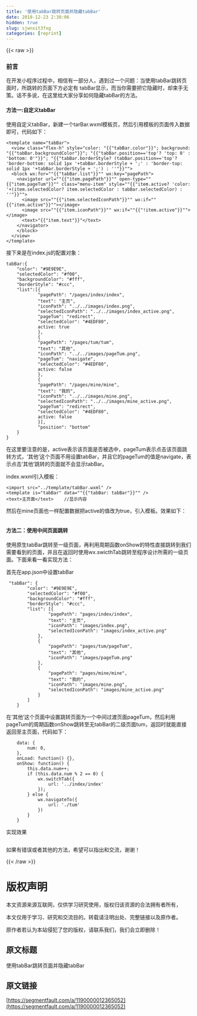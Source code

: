 ```yaml
---
title: '使用tabBar跳转页面并隐藏tabBar' 
date: 2018-12-23 2:30:06
hidden: true
slug: sjwnsit3fxg
categories: [reprint]
---
```


{{< raw >}}

                    
<h3 id="articleHeader0">前言</h3>
<p>在开发小程序过程中，相信有一部分人，遇到过一个问题：当使用tabBar跳转页面时，所跳转的页面下方必定有 tabBar显示，而当你需要把它隐藏时，却束手无策。话不多说，在这里给大家分享如何隐藏tabBar的方法。</p>
<h4>方法一:自定义tabBar</h4>
<p>使用自定义tabBar，新建一个tarBar.wxml模板页，然后引用模板的页面传入数据即可，代码如下：</p>
<div class="widget-codetool" style="display:none;">
      <div class="widget-codetool--inner">
      <span class="selectCode code-tool" data-toggle="tooltip" data-placement="top" title="" data-original-title="全选"></span>
      <span type="button" class="copyCode code-tool" data-toggle="tooltip" data-placement="top" data-clipboard-text="<template name=&quot;tabBar&quot;>  
  <view class=&quot;flex-h&quot; style=&quot;color: "{{"tabBar.color"}}"; background: "{{"tabBar.backgroundColor"}}"; "{{"tabBar.position=='top'? 'top: 0' : 'bottom: 0'"}}"; "{{"tabBar.borderStyle? (tabBar.position=='top'? 'border-bottom: solid 1px '+tabBar.borderStyle + ';' : 'border-top: solid 1px '+tabBar.borderStyle + ';') : ''"}}"&quot;>  
  <block wx:for=&quot;"{{"tabBar.list"}}"&quot; wx:key=&quot;pagePath&quot;>  
    <navigator url=&quot;"{{"item.pagePath"}}"&quot; open-type=&quot;"{{"item.pageTum"}}"&quot; class=&quot;menu-item&quot; style=&quot;"{{"item.active? 'color: '+(item.selectedColor? item.selectedColor : tabBar.selectedColor) : ''"}}"&quot;>  
      <image src=&quot;"{{"item.selectedIconPath"}}"&quot; wx:if=&quot;"{{"item.active"}}"&quot;></image>  
      <image src=&quot;"{{"item.iconPath"}}"&quot; wx:if=&quot;"{{"!item.active"}}"&quot;></image>  
      <text>"{{"item.text"}}"</text>  
    </navigator>  
    </block>  
  </view>  
</template>   " title="" data-original-title="复制"></span>
      <span type="button" class="saveToNote code-tool" data-toggle="tooltip" data-placement="top" title="" data-original-title="放进笔记"></span>
      </div>
      </div><pre class="hljs django"><code><span class="xml"><span class="hljs-tag">&lt;<span class="hljs-name">template</span> <span class="hljs-attr">name</span>=<span class="hljs-string">"tabBar"</span>&gt;</span>  
  <span class="hljs-tag">&lt;<span class="hljs-name">view</span> <span class="hljs-attr">class</span>=<span class="hljs-string">"flex-h"</span> <span class="hljs-attr">style</span>=<span class="hljs-string">"color: </span></span></span><span class="hljs-template-variable">"{{"tabBar.color"}}"</span><span class="xml"><span class="hljs-tag"><span class="hljs-string">; background: </span></span></span><span class="hljs-template-variable">"{{"tabBar.backgroundColor"}}"</span><span class="xml"><span class="hljs-tag"><span class="hljs-string">; </span></span></span><span class="hljs-template-variable">"{{"tabBar.position=='top'? 'top: 0' : 'bottom: 0'"}}"</span><span class="xml"><span class="hljs-tag"><span class="hljs-string">; </span></span></span><span class="hljs-template-variable">"{{"tabBar.borderStyle? (tabBar.position=='top'? 'border-bottom: solid 1px '+tabBar.borderStyle + ';' : 'border-top: solid 1px '+tabBar.borderStyle + ';') : ''"}}"</span><span class="xml"><span class="hljs-tag"><span class="hljs-string">"</span>&gt;</span>  
  <span class="hljs-tag">&lt;<span class="hljs-name">block</span> <span class="hljs-attr">wx:for</span>=<span class="hljs-string">"</span></span></span><span class="hljs-template-variable">"{{"tabBar.list"}}"</span><span class="xml"><span class="hljs-tag"><span class="hljs-string">"</span> <span class="hljs-attr">wx:key</span>=<span class="hljs-string">"pagePath"</span>&gt;</span>  
    <span class="hljs-tag">&lt;<span class="hljs-name">navigator</span> <span class="hljs-attr">url</span>=<span class="hljs-string">"</span></span></span><span class="hljs-template-variable">"{{"item.pagePath"}}"</span><span class="xml"><span class="hljs-tag"><span class="hljs-string">"</span> <span class="hljs-attr">open-type</span>=<span class="hljs-string">"</span></span></span><span class="hljs-template-variable">"{{"item.pageTum"}}"</span><span class="xml"><span class="hljs-tag"><span class="hljs-string">"</span> <span class="hljs-attr">class</span>=<span class="hljs-string">"menu-item"</span> <span class="hljs-attr">style</span>=<span class="hljs-string">"</span></span></span><span class="hljs-template-variable">"{{"item.active? 'color: '+(item.selectedColor? item.selectedColor : tabBar.selectedColor) : ''"}}"</span><span class="xml"><span class="hljs-tag"><span class="hljs-string">"</span>&gt;</span>  
      <span class="hljs-tag">&lt;<span class="hljs-name">image</span> <span class="hljs-attr">src</span>=<span class="hljs-string">"</span></span></span><span class="hljs-template-variable">"{{"item.selectedIconPath"}}"</span><span class="xml"><span class="hljs-tag"><span class="hljs-string">"</span> <span class="hljs-attr">wx:if</span>=<span class="hljs-string">"</span></span></span><span class="hljs-template-variable">"{{"item.active"}}"</span><span class="xml"><span class="hljs-tag"><span class="hljs-string">"</span>&gt;</span><span class="hljs-tag">&lt;/<span class="hljs-name">image</span>&gt;</span>  
      <span class="hljs-tag">&lt;<span class="hljs-name">image</span> <span class="hljs-attr">src</span>=<span class="hljs-string">"</span></span></span><span class="hljs-template-variable">"{{"item.iconPath"}}"</span><span class="xml"><span class="hljs-tag"><span class="hljs-string">"</span> <span class="hljs-attr">wx:if</span>=<span class="hljs-string">"</span></span></span><span class="hljs-template-variable">"{{"!item.active"}}"</span><span class="xml"><span class="hljs-tag"><span class="hljs-string">"</span>&gt;</span><span class="hljs-tag">&lt;/<span class="hljs-name">image</span>&gt;</span>  
      <span class="hljs-tag">&lt;<span class="hljs-name">text</span>&gt;</span></span><span class="hljs-template-variable">"{{"item.text"}}"</span><span class="xml"><span class="hljs-tag">&lt;/<span class="hljs-name">text</span>&gt;</span>  
    <span class="hljs-tag">&lt;/<span class="hljs-name">navigator</span>&gt;</span>  
    <span class="hljs-tag">&lt;/<span class="hljs-name">block</span>&gt;</span>  
  <span class="hljs-tag">&lt;/<span class="hljs-name">view</span>&gt;</span>  
<span class="hljs-tag">&lt;/<span class="hljs-name">template</span>&gt;</span>   </span></code></pre>
<p>接下来是在index.js的配置对象：</p>
<div class="widget-codetool" style="display:none;">
      <div class="widget-codetool--inner">
      <span class="selectCode code-tool" data-toggle="tooltip" data-placement="top" title="" data-original-title="全选"></span>
      <span type="button" class="copyCode code-tool" data-toggle="tooltip" data-placement="top" data-clipboard-text="tabBar:{
    &quot;color&quot;: &quot;#9E9E9E&quot;,
    &quot;selectedColor&quot;: &quot;#f00&quot;,
    &quot;backgroundColor&quot;: &quot;#fff&quot;,
    &quot;borderStyle&quot;: &quot;#ccc&quot;,
    &quot;list&quot;:[{
            &quot;pagePath&quot;: &quot;/pages/index/index&quot;,
            &quot;text&quot;: &quot;主页&quot;,
            &quot;iconPath&quot;: &quot;../../images/index.png&quot;,
            &quot;selectedIconPath&quot;: &quot;../../images/index_active.png&quot;,
            &quot;pageTum&quot;: &quot;redirect&quot;,
            &quot;selectedColor&quot;: &quot;#4EDF80&quot;,
            active: true
            },
            {
            &quot;pagePath&quot;: &quot;/pages/tum/tum&quot;,
            &quot;text&quot;: &quot;其他&quot;,
            &quot;iconPath&quot;: &quot;../../images/pageTum.png&quot;,
            &quot;pageTum&quot;: &quot;navigate&quot;,
            &quot;selectedColor&quot;: &quot;#4EDF80&quot;,
            active: false
            },
            {
            &quot;pagePath&quot;: &quot;/pages/mine/mine&quot;,
            &quot;text&quot;: &quot;我的&quot;,
            &quot;iconPath&quot;: &quot;../../images/mine.png&quot;,
            &quot;selectedIconPath&quot;: &quot;../../images/mine_active.png&quot;,
            &quot;pageTum&quot;: &quot;redirect&quot;,
            &quot;selectedColor&quot;: &quot;#4EDF80&quot;,
            active: false
            }],
            &quot;position&quot;: &quot;bottom&quot;
    }
}" title="" data-original-title="复制"></span>
      <span type="button" class="saveToNote code-tool" data-toggle="tooltip" data-placement="top" title="" data-original-title="放进笔记"></span>
      </div>
      </div><pre class="hljs livescript"><code>tabBar:{
    <span class="hljs-string">"color"</span>: <span class="hljs-string">"#9E9E9E"</span>,
    <span class="hljs-string">"selectedColor"</span>: <span class="hljs-string">"<span class="hljs-subst">#f00</span>"</span>,
    <span class="hljs-string">"backgroundColor"</span>: <span class="hljs-string">"<span class="hljs-subst">#fff</span>"</span>,
    <span class="hljs-string">"borderStyle"</span>: <span class="hljs-string">"<span class="hljs-subst">#ccc</span>"</span>,
    <span class="hljs-string">"list"</span>:[{
            <span class="hljs-string">"pagePath"</span>: <span class="hljs-string">"/pages/index/index"</span>,
            <span class="hljs-string">"text"</span>: <span class="hljs-string">"主页"</span>,
            <span class="hljs-string">"iconPath"</span>: <span class="hljs-string">"../../images/index.png"</span>,
            <span class="hljs-string">"selectedIconPath"</span>: <span class="hljs-string">"../../images/index_active.png"</span>,
            <span class="hljs-string">"pageTum"</span>: <span class="hljs-string">"redirect"</span>,
            <span class="hljs-string">"selectedColor"</span>: <span class="hljs-string">"#4EDF80"</span>,
            active: <span class="hljs-literal">true</span>
            },
            {
            <span class="hljs-string">"pagePath"</span>: <span class="hljs-string">"/pages/tum/tum"</span>,
            <span class="hljs-string">"text"</span>: <span class="hljs-string">"其他"</span>,
            <span class="hljs-string">"iconPath"</span>: <span class="hljs-string">"../../images/pageTum.png"</span>,
            <span class="hljs-string">"pageTum"</span>: <span class="hljs-string">"navigate"</span>,
            <span class="hljs-string">"selectedColor"</span>: <span class="hljs-string">"#4EDF80"</span>,
            active: <span class="hljs-literal">false</span>
            },
            {
            <span class="hljs-string">"pagePath"</span>: <span class="hljs-string">"/pages/mine/mine"</span>,
            <span class="hljs-string">"text"</span>: <span class="hljs-string">"我的"</span>,
            <span class="hljs-string">"iconPath"</span>: <span class="hljs-string">"../../images/mine.png"</span>,
            <span class="hljs-string">"selectedIconPath"</span>: <span class="hljs-string">"../../images/mine_active.png"</span>,
            <span class="hljs-string">"pageTum"</span>: <span class="hljs-string">"redirect"</span>,
            <span class="hljs-string">"selectedColor"</span>: <span class="hljs-string">"#4EDF80"</span>,
            active: <span class="hljs-literal">false</span>
            }],
            <span class="hljs-string">"position"</span>: <span class="hljs-string">"bottom"</span>
    }
}</code></pre>
<p>在这里要注意的是，active表示该页面是否被选中，pageTum表示点击该页面跳转方式，‘其他’这个页面不用设置tabBar，并且它的pageTum的值是navigate，表示点击‘其他’跳转的页面就不会显示tabBar。</p>
<p>index.wxml引入模板：</p>
<div class="widget-codetool" style="display:none;">
      <div class="widget-codetool--inner">
      <span class="selectCode code-tool" data-toggle="tooltip" data-placement="top" title="" data-original-title="全选"></span>
      <span type="button" class="copyCode code-tool" data-toggle="tooltip" data-placement="top" data-clipboard-text="<import src=&quot;../template/tabBar.wxml&quot; />  
<template is=&quot;tabBar&quot; data=&quot;"{{"tabBar: tabBar"}}"&quot; /> 
<text>主页面</text>    //显示内容" title="" data-original-title="复制"></span>
      <span type="button" class="saveToNote code-tool" data-toggle="tooltip" data-placement="top" title="" data-original-title="放进笔记"></span>
      </div>
      </div><pre class="hljs xl"><code>&lt;<span class="hljs-keyword">import</span> src=<span class="hljs-string">"../template/tabBar.wxml"</span> /&gt;  
&lt;template <span class="hljs-keyword">is</span>=<span class="hljs-string">"tabBar"</span> <span class="hljs-keyword">data</span>=<span class="hljs-string">""{{"tabBar: tabBar"}}""</span> /&gt; 
&lt;<span class="hljs-keyword">text</span>&gt;主页面&lt;/<span class="hljs-keyword">text</span>&gt;    <span class="hljs-comment">//显示内容</span></code></pre>
<p>然后在mine页面也一样配置数据把active的值改为true，引入模板。效果如下：</p>
<p><span class="img-wrap"><img data-src="/img/remote/1460000012365055?w=280&amp;h=500" src="https://static.alili.tech/img/remote/1460000012365055?w=280&amp;h=500" alt="" title="" style="cursor: pointer; display: inline;"></span></p>
<h4>方法二：使用中间页面跳转</h4>
<p>使用原生tabBar跳转至一级页面，再利用周期函数onShow的特性直接跳转到我们需要看到的页面，并且在返回时使用wx.swicthTab跳转至程序设计所需的一级页面。下面来看一看实现方法：</p>
<p>首先在app.json中设置tabBar</p>
<div class="widget-codetool" style="display:none;">
      <div class="widget-codetool--inner">
      <span class="selectCode code-tool" data-toggle="tooltip" data-placement="top" title="" data-original-title="全选"></span>
      <span type="button" class="copyCode code-tool" data-toggle="tooltip" data-placement="top" data-clipboard-text=" &quot;tabBar&quot;: {
        &quot;color&quot;: &quot;#9E9E9E&quot;,
        &quot;selectedColor&quot;: &quot;#f00&quot;,
        &quot;backgroundColor&quot;: &quot;#fff&quot;,
        &quot;borderStyle&quot;: &quot;#ccc&quot;,
        &quot;list&quot;: [{
                &quot;pagePath&quot;: &quot;pages/index/index&quot;,
                &quot;text&quot;: &quot;主页&quot;,
                &quot;iconPath&quot;: &quot;images/index.png&quot;,
                &quot;selectedIconPath&quot;: &quot;images/index_active.png&quot;
            },
            {
                &quot;pagePath&quot;: &quot;pages/tum/pageTum&quot;,
                &quot;text&quot;: &quot;其他&quot;,
                &quot;iconPath&quot;: &quot;images/pageTum.png&quot;
            },
            {
                &quot;pagePath&quot;: &quot;pages/mine/mine&quot;,
                &quot;text&quot;: &quot;我的&quot;,
                &quot;iconPath&quot;: &quot;images/mine.png&quot;,
                &quot;selectedIconPath&quot;: &quot;images/mine_active.png&quot;
            }
        ]
    }" title="" data-original-title="复制"></span>
      <span type="button" class="saveToNote code-tool" data-toggle="tooltip" data-placement="top" title="" data-original-title="放进笔记"></span>
      </div>
      </div><pre class="hljs xquery"><code> <span class="hljs-string">"tabBar"</span>: {
        <span class="hljs-string">"color"</span>: <span class="hljs-string">"#9E9E9E"</span>,
        <span class="hljs-string">"selectedColor"</span>: <span class="hljs-string">"#f00"</span>,
        <span class="hljs-string">"backgroundColor"</span>: <span class="hljs-string">"#fff"</span>,
        <span class="hljs-string">"borderStyle"</span>: <span class="hljs-string">"#ccc"</span>,
        <span class="hljs-string">"list"</span>: [{
                <span class="hljs-string">"pagePath"</span>: <span class="hljs-string">"pages/index/index"</span>,
                <span class="hljs-string">"text"</span>: <span class="hljs-string">"主页"</span>,
                <span class="hljs-string">"iconPath"</span>: <span class="hljs-string">"images/index.png"</span>,
                <span class="hljs-string">"selectedIconPath"</span>: <span class="hljs-string">"images/index_active.png"</span>
            },
            {
                <span class="hljs-string">"pagePath"</span>: <span class="hljs-string">"pages/tum/pageTum"</span>,
                <span class="hljs-string">"text"</span>: <span class="hljs-string">"其他"</span>,
                <span class="hljs-string">"iconPath"</span>: <span class="hljs-string">"images/pageTum.png"</span>
            },
            {
                <span class="hljs-string">"pagePath"</span>: <span class="hljs-string">"pages/mine/mine"</span>,
                <span class="hljs-string">"text"</span>: <span class="hljs-string">"我的"</span>,
                <span class="hljs-string">"iconPath"</span>: <span class="hljs-string">"images/mine.png"</span>,
                <span class="hljs-string">"selectedIconPath"</span>: <span class="hljs-string">"images/mine_active.png"</span>
            }
        ]
    }</code></pre>
<p>在‘其他’这个页面中设置跳转页面为一个中间过渡页面pageTum，然后利用pageTum的周期函数onShow跳转至无tabBar的二级页面tum，返回时就能直接返回至主页面，代码如下：</p>
<div class="widget-codetool" style="display:none;">
      <div class="widget-codetool--inner">
      <span class="selectCode code-tool" data-toggle="tooltip" data-placement="top" title="" data-original-title="全选"></span>
      <span type="button" class="copyCode code-tool" data-toggle="tooltip" data-placement="top" data-clipboard-text="    data: {
        num: 0,
    },
    onLoad: function() {},
    onShow: function() {
        this.data.num++;
        if (this.data.num % 2 == 0) {
            wx.switchTab({
                url: '../index/index'
            });
        } else {
            wx.navigateTo({
                url: './tum'
            })
        }
    }" title="" data-original-title="复制"></span>
      <span type="button" class="saveToNote code-tool" data-toggle="tooltip" data-placement="top" title="" data-original-title="放进笔记"></span>
      </div>
      </div><pre class="hljs actionscript"><code>    data: {
        num: <span class="hljs-number">0</span>,
    },
    onLoad: <span class="hljs-function"><span class="hljs-keyword">function</span><span class="hljs-params">()</span> </span>{},
    onShow: <span class="hljs-function"><span class="hljs-keyword">function</span><span class="hljs-params">()</span> </span>{
        <span class="hljs-keyword">this</span>.data.num++;
        <span class="hljs-keyword">if</span> (<span class="hljs-keyword">this</span>.data.num % <span class="hljs-number">2</span> == <span class="hljs-number">0</span>) {
            wx.switchTab({
                url: <span class="hljs-string">'../index/index'</span>
            });
        } <span class="hljs-keyword">else</span> {
            wx.navigateTo({
                url: <span class="hljs-string">'./tum'</span>
            })
        }
    }</code></pre>
<p>实现效果</p>
<p><span class="img-wrap"><img data-src="/img/remote/1460000012365056" src="https://static.alili.tech/img/remote/1460000012365056" alt="" title="" style="cursor: pointer; display: inline;"></span></p>
<p>如果有错误或者其他的方法，希望可以指出和交流，谢谢！</p>

                
{{< /raw >}}

# 版权声明
本文资源来源互联网，仅供学习研究使用，版权归该资源的合法拥有者所有，

本文仅用于学习、研究和交流目的。转载请注明出处、完整链接以及原作者。

原作者若认为本站侵犯了您的版权，请联系我们，我们会立即删除！

## 原文标题
使用tabBar跳转页面并隐藏tabBar

## 原文链接
[https://segmentfault.com/a/1190000012365052](https://segmentfault.com/a/1190000012365052)

